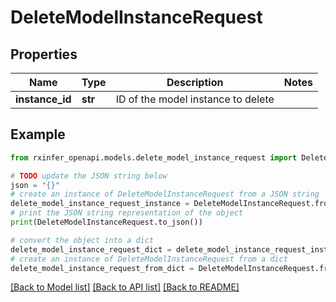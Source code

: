 # DeleteModelInstanceRequest


## Properties

Name | Type | Description | Notes
------------ | ------------- | ------------- | -------------
**instance_id** | **str** | ID of the model instance to delete | 

## Example

```python
from rxinfer_openapi.models.delete_model_instance_request import DeleteModelInstanceRequest

# TODO update the JSON string below
json = "{}"
# create an instance of DeleteModelInstanceRequest from a JSON string
delete_model_instance_request_instance = DeleteModelInstanceRequest.from_json(json)
# print the JSON string representation of the object
print(DeleteModelInstanceRequest.to_json())

# convert the object into a dict
delete_model_instance_request_dict = delete_model_instance_request_instance.to_dict()
# create an instance of DeleteModelInstanceRequest from a dict
delete_model_instance_request_from_dict = DeleteModelInstanceRequest.from_dict(delete_model_instance_request_dict)
```
[[Back to Model list]](../README.md#documentation-for-models) [[Back to API list]](../README.md#documentation-for-api-endpoints) [[Back to README]](../README.md)


